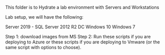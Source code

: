 This folder is to Hydrate a lab environment with Servers and Workstations 

Lab setup, we will have the following:

Server 2019 - SQL 
Server 2012 R2 DC
Windows 10 
Windows 7

Step 1: download images from MS
Step 2: Run these scripts if you are deploying to Azure or these scripts if you are deploying to Vmware (or the same script with options to choose).